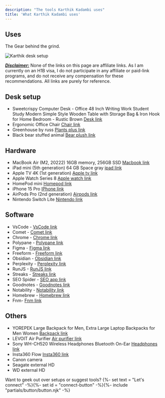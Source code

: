 ```yaml
---
description: "The tools Karthik Kadambi uses"
title: 'What Karthik Kadambi uses'
---
```

<section class="section-inset" aria-label="Hero section on what Karthik Kadambi uses">
  <div class="flow">
    <h1  class="header-branding">Uses</h1>
    <p>The Gear behind the grind.</p>
  </div>
</section>
<section class="uses" aria-label="Uses list">
  <img src="/assets/images/site/desk_setup.png" style="margin: auto" alt="Karthik desk setup" />
  <p><b><i><u>Disclaimer:</u></i></b> None of the links on this page are affiliate links. As I am currently on an H1B visa, I do not participate in any affiliate or paid-link programs, and do not receive any compensation for these recommendations. All links are purely for reference.</p>
  <h2  class="header-branding">Desk setup</h2>
  <ul>
    <li>Sweetcrispy Computer Desk - Office 48 Inch Writing Work Student Study Modern Simple Style Wooden Table with Storage Bag & Iron Hook for Home Bedroom - Rustic Brown <a href="https://a.co/d/huTmnja" target="_blank" rel="nofollow">Desk link</a></li>
    <li>Ergonomic Office Chair  <a href="https://a.co/d/7X2FuSY" target="_blank" rel="nofollow">Chair link</a></li>
    <li>Greenhouse by russ <a href="https://www.costco.com/p/-/greenhouse-by-russ-12-inch-plush-plants-3-pack/4000237285?catalogId=10701&langId=-1&partNumber=4000237285&storeId=10301&krypto=1rxXZZN3ok31yqofL6%2BMx%2BGeU2o0oKyyVX9z4lm5%2BXvTG5nl2E%2Fvp8WCD0jFoC8Tb4IL1mA4wFAlBanRfXofL5lup%2FUf8rDdE6SDoqx%2FskExeJjeA3yzysJMsICKYtGBQKL46sHM8NEEfwxYej1fNM1tErZlQt67L6eJ%2BpN71c0bA%2By2v0M83dSj5nxrGyA7KbFUggc5MYEU4UDcYWCF7pOkkKsnAqvst6hzQO2aFfQwOqWc5Fk6HKiZL9hazz4mVWh4sVORJs3lR1RQtUNOK13fABz9lIYHioh7s1IdXdjD%2FIHPUpBklNJ4BI8SWdbzHuISgAxe6PPmeCT%2F0e3kc4H6utf2166gHmdjtKcJ9bdWUR2BrmzBMj0%2F8yNoSwxDQA%2BBkcxTWD26l4YqiNXFpxYuM%2BcTJwAVVuaIg9FwAUXLtvPWy%2FIsTyRxQ2wphrN468HfAIHhWSm9Qw6P%2FFZADzZktYXpLoAW5peV5RqyrfAloTG3omfv%2BP7RIMtpuXDYcyGpQ%2FbagLJhzFQf4jesZPgjomtS9VjRRz9LlD8mwNi8Cwbjx6inpJFDfgVLMYuva47cGd0zPSs3JzCgG2tef7E%2B6SZ6cotljH61lxG5oAE603oWLWP7ofoDebv%2FZco1I8%2B3wJuI13gwfuFGhjzwlFedV%2FpU6kdaTLtvV9OxzjEltYtBK5j0qpYsLSA01iQdxZQSVF77PBs0ct2XY9%2BmmZm%2F%2FtB%2FMwkpWFlaQvoVX6c4C%2FlGJo7xRb3w%2Bm2Rg579sy86gp5Dl3iyosKo4T3vHYdXvyqs12FuBAtHnUpzMkgnvFK14Bn8uDQmynUzK3GFna9g9yekC7phXYY5weMz6A4TjrWIdA96ZAlfskp%2BVjByCSLA8Tm3yG6MKfJpJGHtcS2xoaQCq54RxR%2FqAyOWwsmbw%2BNAxycbUFQdOZeSUzy2lblnddVnWgBbZsCGEi0%2FThFZnMb71bEpUPogqMJqQoiIfYP0on5X5rAB3nRjn91BhEzlbX%2BCGXMiU1ChzmDFroOhXMqWwei6j317zFF3clA4H%2BwDcjMlLDplCouxvuHszbK9US3aAD0n%2BGnr5p00HEC9PMP5o64AoFyvzyowvsvFLUjMgMEoIc6c8fbhHCNIE6KdN9enR0JPfsDnCeZMVg2oxNnCtC9ItPWyN48C5wVkaqkYBFu0xkL2PUiVrBRgQSj%2BsjW754oAlqkgpkd9mgm9TkkvWWa4NLBC6B3WcvyqARWWj7cJkEPtSFHMyyRiIvE%2FCxn6Cf8fpLmgl4D3%2FCtPCHbm3IDWgbHdifLv9VOMRzLySJTpQNYdl5l%2FuXAZV2cXP8jL4ly6d6vz6hw48uaev8QZAv2NkStWxJ8B7hdyRXW5US5UR%2BXj2EnMXlE6oK2EEPd2X2GduK8eEtP7xNUfHOihehCdjb9sN4h4wAaZAaUKyCfu3DEzV4ek%2BnPgyW8fkr1afNX%2BWK6c7C1%2Fq2Z09dWA6c%2B0ukpI8kpjae%2B7ZbMs7h%2BGajv9va%2BoWw0FxpyImpAsxCMQGuHxCE0PTgzERU7rTZNoOuETdEsh8%2FqZGQ%2BK%2FVX4DZ3dsnIlNQ3Zjl1ylYIJOec%2BbZh%2BACEA%2BGoxrBON5fmeQEXrlQBFw6FH7dnLE85C9plYjzRY1yw4f2dW7Il8WQ20qAvW4TwvnpmeT8628oR24FEH0kV1AXm6HW%2FUjGl217gD8rEF4douf%2F%2FdRXXhdSrUg8o8ETmKq50B6IRWV%2Fh%2B8apph5%2BvQV%2BlX3iWrIR2GyPARryUhzqVIkOMXP8W1gc%2BUhwif22VHwtz83PQ%2FNdXIe38lQcukqZsP4rth1HLhwu0araQPPfGT8KQrHOlTuuLgGtQlugYe8BGHuAtutzWkEdZ%2B23xRBDmMrBQNtS1dg0ORb9K4Ao%3D" target="_blank" rel="nofollow">Plants plus link</a></li>
    <li>Black bear stuffed animal <a href="https://thenationalparkstore.com/products/ck-black-bear-stuffed-animal-12?_pos=3&_sid=e779f7ab4&_ss=r" target="_blank" rel="nofollow">Bear plush link</a></li>
  </ul>
  <h2  class="header-branding">Hardware</h2>
  <ul>
    <li>MacBook Air (M2, 20222) 16GB memory, 256GB SSD <a href="https://support.apple.com/en-us/111867" target="_blank" rel="nofollow">Macbook link</a></li>
    <li>iPad mini (5th generation) 64 GB Space gray <a href="https://support.apple.com/en-us/111904" target="_blank" rel="nofollow">ipad link</a></li>
    <li>Apple TV 4K (1st generation) <a href="https://support.apple.com/en-us/111929" target="_blank" rel="nofollow">Apple tv link</a></li>
    <li>Apple Watch Series 8 <a href="https://support.apple.com/en-us/111848" target="_blank" rel="nofollow">Apple watch link</a></li>
    <li>HomePod mini <a href="https://www.apple.com/homepod-mini/" target="_blank" rel="nofollow">Homepod link</a></li>
    <li>iPhone 15 Pro <a href="https://support.apple.com/en-us/111829" target="_blank" rel="nofollow">IPhone link</a></li>
    <li>AirPods Pro (2nd generation) <a href="https://support.apple.com/en-us/docs/airpods/300992" target="_blank" rel="nofollow">Airpods link</a></li>
    <li>Nintendo Switch Lite  <a href="https://www.nintendo.com/us/gaming-systems/switch/lite/" target="_blank" rel="nofollow">Nintendo link</a></li>
  </ul>
  <h2  class="header-branding">Software</h2>
  <ul>
    <li>VsCode - <a href="https://code.visualstudio.com/" target="_blank" rel="nofollow">VsCode link</a></li>
    <li>Comet - <a href="https://www.perplexity.ai/comet" target="_blank" rel="nofollow">Comet link</a></li>
    <li>Chrome - <a href="https://www.google.com/chrome/" target="_blank" rel="nofollow">Chrome link</a></li>
    <li>Polypane - <a href="https://polypane.app/" target="_blank" rel="nofollow">Polypane link</a></li>
    <li>Figma - <a href="https://www.figma.com/" target="_blank" rel="nofollow">Figma link</a></li>
    <li>Freeform - <a href="https://apps.apple.com/us/app/freeform/id6443742539" target="_blank" rel="nofollow">Freeform link</a></li>
    <li>Obsidian - <a href="https://obsidian.md/" target="_blank" rel="nofollow">Obsidian link</a></li>
    <li>Perplexity - <a href="https://www.perplexity.ai/" target="_blank" rel="nofollow">Perplexity link</a></li>
    <li>RunJS -  <a href="https://runjs.app/" target="_blank" rel="nofollow">RunJS link</a></li>
    <li>Streaks - <a href="https://streaksapp.com/" target="_blank" rel="nofollow">Streaks link</a></li>
    <li>SEO Spider - <a href="https://www.screamingfrog.co.uk/seo-spider/" target="_blank" rel="nofollow">SEO app link</a></li>
    <li>Goodnotes - <a href="https://www.goodnotes.com/" target="_blank" rel="nofollow">Goodnotes link</a></li>
    <li>Notability - <a href="https://notability.com/" target="_blank" rel="nofollow">Notability link</a></li>
    <li>Homebrew - <a href="https://brew.sh/" target="_blank" rel="nofollow">Homebrew link</a></li>
    <li>Fnm- <a href="https://github.com/Schniz/fnm" target="_blank" rel="nofollow">Fnm link</a></li>
  </ul>
  <h2  class="header-branding">Others</h2>
  <ul>
    <li>YOREPEK Large Backpack for Men, Extra Large Laptop Backpacks for Men Women <a href="https://a.co/d/f0d0BfR" target="_blank" rel="nofollow">Backpack link</a></li>
    <li>LEVOIT Air Purifier <a href="https://a.co/d/hiGu3DG" target="_blank" rel="nofollow">Air purifier link</a></li>
    <li>Sony WH-CH520 Wireless Headphones Bluetooth On-Ear <a href="https://a.co/d/5Xl1niT" target="_blank" rel="nofollow">Headphones link</a></li>
    <li>Insta360 Flow <a href="https://store.insta360.com/product/flow?c=2217&from=nav_product&_gl=1*rrmxue*_up*MQ..*_ga*MTI0MzkwNDMwMS4xNzYwNjQzNjEw*_ga_46QD011RHK*czE3NjA2NDM2MDkkbzEkZzEkdDE3NjA2NDM2MjEkajQ4JGwwJGgw*_ga_7TV2BE92TS*czE3NjA2NDM2MDkkbzEkZzEkdDE3NjA2NDM2MjEkajQ4JGwwJGgw" target="_blank" rel="nofollow">Insta360 link</a></li>
    <li>Canon camera</li>
    <li>Seagate external HD</li>
    <li>WD external HD</li>
  </ul>
  <p>
    Want to geek out over setups or suggest tools?
    {%- set text = "Let's connect" -%}{%- set id = "connect-button" -%}{%- include "partials/button/button.njk" -%}
  </p>
</section>